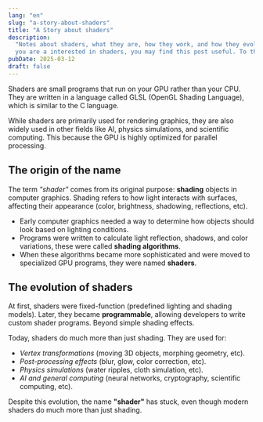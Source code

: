 ```yaml
---
lang: "en"
slug: "a-story-about-shaders"
title: "A Story about shaders"
description:
  "Notes about shaders, what they are, how they work, and how they evolved over time. If
  you are a interested in shaders, you may find this post useful. To the GPU and beyond!"
pubDate: 2025-03-12
draft: false
---
```


Shaders are small programs that run on your GPU rather than your CPU. They are written in
a language called GLSL (OpenGL Shading Language), which is similar to the C language.

While shaders are primarily used for rendering graphics, they are also widely used in
other fields like AI, physics simulations, and scientific computing. This because the GPU
is highly optimized for parallel processing.

## The origin of the name

The term _"shader"_ comes from its original purpose: **shading** objects in computer
graphics. Shading refers to how light interacts with surfaces, affecting their appearance
(color, brightness, shadowing, reflections, etc).

- Early computer graphics needed a way to determine how objects should look based on
  lighting conditions.
- Programs were written to calculate light reflection, shadows, and color variations,
  these were called **shading algorithms**.
- When these algorithms became more sophisticated and were moved to specialized GPU
  programs, they were named **shaders**.

## The evolution of shaders

At first, shaders were fixed-function (predefined lighting and shading models). Later,
they became **programmable**, allowing developers to write custom shader programs. Beyond
simple shading effects.

Today, shaders do much more than just shading. They are used for:

- _Vertex transformations_ (moving 3D objects, morphing geometry, etc).
- _Post-processing effects_ (blur, glow, color correction, etc).
- _Physics simulations_ (water ripples, cloth simulation, etc).
- _AI and general computing_ (neural networks, cryptography, scientific computing, etc).

Despite this evolution, the name **"shader"** has stuck, even though modern shaders do
much more than just shading.
